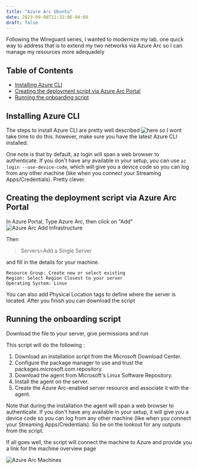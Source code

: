 ```yaml
---
title: "Azure Arc Ubuntu"
date: 2023-09-08T11:32:06-04:00
draft: false
---
```

Following the Wireguard series, I wanted to modernize my lab. one quick way to address that is to extend my two networks via Azure Arc so I can manage my resources more adequadely

Table of Contents
---

* [Installing Azure CLI](#installing-azure-cli)
* [Creating the deployment script via Azure Arc Portal](#creating-the-deployment-script-via-azure-arc-portal)
* [Running the onboarding script](#running-the-onboarding-script)

## Installing Azure CLI
The steps to install Azure CLI are pretty well described ![here](https://learn.microsoft.com/en-us/cli/azure/install-azure-cli) so I wont take time to do this. however, make sure you have the latest Azure CLI installed.

One note is that by default, az login will span a web browser to authenticate. If you don't have any available in your setup, you can use `az login --use-device-code`, which will give you a device code so you can log from any other machine (like when you connect your Streaming Apps/Credentials). Pretty clever.


## Creating the deployment script via Azure Arc Portal
In Azure Portal, Type Azure Arc, then click on "Add" 
![Azure Arc Add Infrastructure ](/images/Azure_Arc_Add.png)

Then 
> Servers>Add a Single Server

and fill in the details for your machine.

```
Resource Group: Create new or select existing
Region: Select Region Closest to your server
Operating System: Linux
```
You can also add Physical Location tags to define where the server is located. After you finish you can download the script

## Running the onboarding script 

Download the file to your server, give permissions and run

This script will do the following :
1. Download an installation script from the Microsoft Download Center.
2. Configure the package manager to use and trust the packages.microsoft.com repository.
3. Download the agent from Microsoft's Linux Software Repository.
4. Install the agent on the server.
5. Create the Azure Arc-enabled server resource and associate it with the agent.

Note that during the installation the agent will span a web browser to authenticate. If you don't have any available in your setup, it will give you a device code so you can log from any other machine (like when you connect your Streaming Apps/Credentials). So be on the lookout for any outputs from the script.

If all goes well, the script will connect the machine to Azure and provide you a link for the machine overview page

![Azure Arc Machines](/images/Azure_Arc_Machines.png)